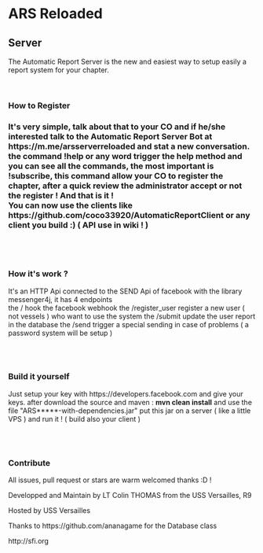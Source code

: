 <h1>ARS Reloaded</h1>
<h2>Server</h2>
<p>The Automatic Report Server is the new and easiest way to setup easily a report system for your chapter.</p>
<br>
<h3>How to Register<h3>
<p>It's very simple, talk about that to your CO and if he/she interested talk to the Automatic Report Server Bot at https://m.me/arsserverreloaded and stat a new conversation. <br> the command !help or any word trigger the help method and you can see all the commands, the most important is !subscribe, this command allow your CO to register the chapter, after a quick review the administrator accept or not the register ! And that is it ! <br> You can now use the clients like https://github.com/coco33920/AutomaticReportClient or any client you build :) ( API use in wiki ! )</p>
  
<br><br>
<h3>How it's work ?</h3>
<p>It's an HTTP Api connected to the SEND Api of facebook with the library messenger4j, it has 4 endpoints <br>
the / hook the facebook webhook
the /register_user register a new user ( not vessels ) who want to use the system
the /submit update the user report in the database
the /send trigger a special sending in case of problems ( a password system will be setup )</p>

<br><br>
<h3>Build it yourself</h3>
<p>Just setup your key with https://developers.facebook.com and give your keys. after download the source and maven :
  <strong>mvn clean install</strong> and use the file "ARS*****-with-dependencies.jar" put this jar on a server ( like a little VPS ) and run it ! ( build also your client )</p>
  <br><br>
  <h3>Contribute</h3>
  <p>All issues, pull request or stars are warm welcomed thanks :D !</p>
  <p>Developped and Maintain by LT Colin THOMAS from the USS Versailles, R9</p>
  <p>Hosted by USS Versailles</p>
<p>Thanks to https://github.com/ananagame for the Database class</p>
<p>http://sfi.org</p>
